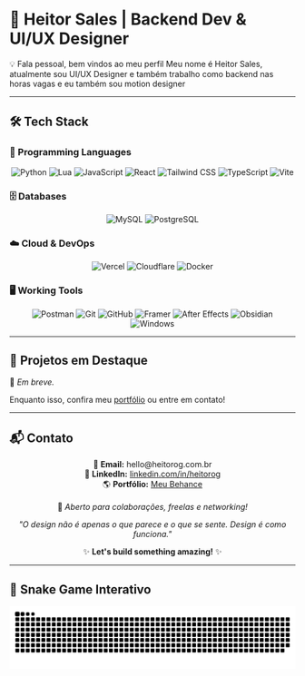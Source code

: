 # 🚀 Heitor Sales | Backend Dev & UI/UX Designer  

💡 Fala pessoal, bem vindos ao meu perfil
Meu nome é Heitor Sales, atualmente sou UI/UX Designer e também trabalho como backend nas horas vagas e eu também sou motion designer

---

## 🛠️ Tech Stack  

### 🚀 Programming Languages  
<p align="center">
  <img src="https://img.shields.io/badge/Python-3776AB?style=for-the-badge&logo=python&logoColor=white" alt="Python">
  <img src="https://img.shields.io/badge/Lua-2C2D72?style=for-the-badge&logo=lua&logoColor=white" alt="Lua">
  <img src="https://img.shields.io/badge/JavaScript-F7DF1E?style=for-the-badge&logo=javascript&logoColor=black" alt="JavaScript">
  <img src="https://img.shields.io/badge/React-61DAFB?style=for-the-badge&logo=react&logoColor=black" alt="React">
  <img src="https://img.shields.io/badge/Tailwind%20CSS-06B6D4?style=for-the-badge&logo=tailwind-css&logoColor=white" alt="Tailwind CSS">
  <img src="https://img.shields.io/badge/TypeScript-3178C6?style=for-the-badge&logo=typescript&logoColor=white" alt="TypeScript">
  <img src="https://img.shields.io/badge/Vite-646CFF?style=for-the-badge&logo=vite&logoColor=white" alt="Vite">
</p>


### 🗄️ Databases  
<p align="center">
  <img src="https://img.shields.io/badge/MySQL-4479A1?style=for-the-badge&logo=mysql&logoColor=white" alt="MySQL">
  <img src="https://img.shields.io/badge/PostgreSQL-336791?style=for-the-badge&logo=postgresql&logoColor=white" alt="PostgreSQL">
</p>

### ☁️ Cloud & DevOps  
<p align="center">
  <img src="https://img.shields.io/badge/Vercel-000000?style=for-the-badge&logo=vercel&logoColor=white" alt="Vercel">
  <img src="https://img.shields.io/badge/Cloudflare-F38020?style=for-the-badge&logo=cloudflare&logoColor=white" alt="Cloudflare">
  <img src="https://img.shields.io/badge/Docker-2496ED?style=for-the-badge&logo=docker&logoColor=white" alt="Docker">
</p>

### 🖥️ Working Tools
<p align="center">
  <p align="center"> <img src="https://img.shields.io/badge/Postman-FF6C37?style=for-the-badge&logo=postman&logoColor=white" alt="Postman"> <img src="https://img.shields.io/badge/Git-F05032?style=for-the-badge&logo=git&logoColor=white" alt="Git"> <img src="https://img.shields.io/badge/GitHub-181717?style=for-the-badge&logo=github&logoColor=white" alt="GitHub"> <img src="https://img.shields.io/badge/Framer-0055FF?style=for-the-badge&logo=framer&logoColor=white" alt="Framer"> <img src="https://img.shields.io/badge/After%20Effects-9999FF?style=for-the-badge&logo=adobeaftereffects&logoColor=white" alt="After Effects"> <img src="https://img.shields.io/badge/Obsidian-483699?style=for-the-badge&logo=obsidian&logoColor=white" alt="Obsidian"> <img src="https://img.shields.io/badge/Windows-0078D6?style=for-the-badge&logo=windows&logoColor=white" alt="Windows"> </p>

</p>

---

## 📂 **Projetos em Destaque**  

🚧 _Em breve._  

Enquanto isso, confira meu [portfólio](https://heitorog.com.br) ou entre em contato!  

---

## 📬 **Contato**  

<p align="center">
  📧 <strong>Email:</strong> hello@heitorog.com.br <br>
  🔗 <strong>LinkedIn:</strong> <a href="https://linkedin.com/in/heitorog">linkedin.com/in/heitorog</a> <br>
  🌎 <strong>Portfólio:</strong> <a href="https://www.behance.net/heitorog">Meu Behance</a> <br><br>
  💬 <em>Aberto para colaborações, freelas e networking!</em>  
</p>

<p align="center">
  <em>"O design não é apenas o que parece e o que se sente. Design é como funciona."</em>  
</p>

<p align="center">
  ✨ <strong>Let's build something amazing!</strong> ✨
</p>

---

## 🐍 Snake Game Interativo  

<p align="center">
  <img src="https://raw.githubusercontent.com/Platane/snk/output/github-contribution-grid-snake.svg" alt="Snake Animation" />
</p>
